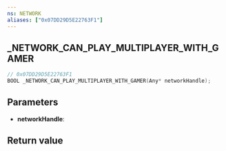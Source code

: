 ```yaml
---
ns: NETWORK
aliases: ["0x07DD29D5E22763F1"]
---
```

## _NETWORK_CAN_PLAY_MULTIPLAYER_WITH_GAMER

```c
// 0x07DD29D5E22763F1
BOOL _NETWORK_CAN_PLAY_MULTIPLAYER_WITH_GAMER(Any* networkHandle);
```


## Parameters
* **networkHandle**: 

## Return value
